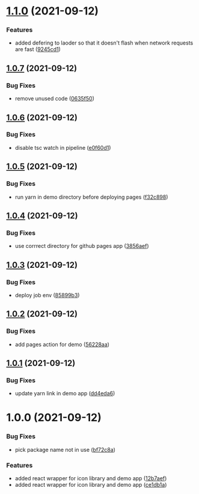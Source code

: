 # [1.1.0](https://github.com/Tyson-Skiba/weather-icons-react/compare/v1.0.7...v1.1.0) (2021-09-12)


### Features

* added defering to laoder so that it doesn't flash when network requests are fast ([9245cd1](https://github.com/Tyson-Skiba/weather-icons-react/commit/9245cd1800ac4d8d115576de50aaab6f84e7aad5))

## [1.0.7](https://github.com/Tyson-Skiba/weather-icons-react/compare/v1.0.6...v1.0.7) (2021-09-12)


### Bug Fixes

* remove unused code ([0635f50](https://github.com/Tyson-Skiba/weather-icons-react/commit/0635f50e885f48b5f60254ab04f976d1d5612a60))

## [1.0.6](https://github.com/Tyson-Skiba/weather-icons-react/compare/v1.0.5...v1.0.6) (2021-09-12)


### Bug Fixes

* disable tsc watch in pipeline ([e0f60d1](https://github.com/Tyson-Skiba/weather-icons-react/commit/e0f60d186c42998a7e06d4ef0f762aa8b77356c1))

## [1.0.5](https://github.com/Tyson-Skiba/weather-icons-react/compare/v1.0.4...v1.0.5) (2021-09-12)


### Bug Fixes

* run yarn in demo directory before deploying pages ([f32c898](https://github.com/Tyson-Skiba/weather-icons-react/commit/f32c898bdb7967308e84755b49ac4d256155c945))

## [1.0.4](https://github.com/Tyson-Skiba/weather-icons-react/compare/v1.0.3...v1.0.4) (2021-09-12)


### Bug Fixes

* use corrrect directory for github pages app ([3856aef](https://github.com/Tyson-Skiba/weather-icons-react/commit/3856aefab049b5a115fc024adfc0807407f2339b))

## [1.0.3](https://github.com/Tyson-Skiba/weather-icons-react/compare/v1.0.2...v1.0.3) (2021-09-12)


### Bug Fixes

* deploy job env ([85899b3](https://github.com/Tyson-Skiba/weather-icons-react/commit/85899b3f066390424652bc2c603d984b2c03134f))

## [1.0.2](https://github.com/Tyson-Skiba/weather-icons-react/compare/v1.0.1...v1.0.2) (2021-09-12)


### Bug Fixes

* add pages action for demo ([56228aa](https://github.com/Tyson-Skiba/weather-icons-react/commit/56228aad4052a630b77bc4450e600cb0587c4958))

## [1.0.1](https://github.com/Tyson-Skiba/weather-icons-react/compare/v1.0.0...v1.0.1) (2021-09-12)


### Bug Fixes

* update yarn link in demo app ([dd4eda6](https://github.com/Tyson-Skiba/weather-icons-react/commit/dd4eda66451b66b6b887a8df2f740299f123aad3))

# 1.0.0 (2021-09-12)


### Bug Fixes

* pick package name not in use ([bf72c8a](https://github.com/Tyson-Skiba/weather-icons-react/commit/bf72c8aa8f90390ad918168ec9f76a8e57147395))


### Features

* added react wrapper for icon library and demo app ([12b7aef](https://github.com/Tyson-Skiba/weather-icons-react/commit/12b7aefd40bcf63161588960cc69f3ee1e4010f6))
* added react wrapper for icon library and demo app ([ce1db1a](https://github.com/Tyson-Skiba/weather-icons-react/commit/ce1db1a7b05cf37adaf2bad5cdc76dffccd87675))

